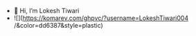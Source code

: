 - 👋 Hi, I’m Lokesh Tiwari
- ![](https://komarev.com/ghpvc/?username=LokeshTiwari004
/&color=dd6387&style=plastic)
<!---
- 👀 I’m interested in ...
- 🌱 I’m currently learning ...
- 💞️ I’m looking to collaborate on ...
- 📫 How to reach me ...
--->

<!---
LokeshTiwari004/LokeshTiwari004 is a ✨ special ✨ repository because its `README.md` (this file) appears on your GitHub profile.
You can click the Preview link to take a look at your changes.
--->
